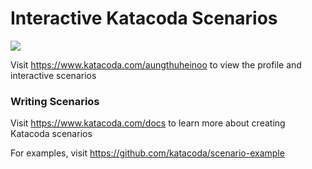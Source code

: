 # Interactive Katacoda Scenarios

[![](http://shields.katacoda.com/katacoda/aungthuheinoo/count.svg)](https://www.katacoda.com/aungthuheinoo "Get your profile on Katacoda.com")

Visit https://www.katacoda.com/aungthuheinoo to view the profile and interactive scenarios

### Writing Scenarios
Visit https://www.katacoda.com/docs to learn more about creating Katacoda scenarios

For examples, visit https://github.com/katacoda/scenario-example

